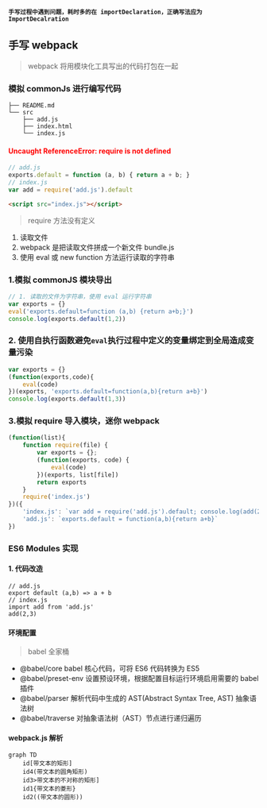 
**`手写过程中遇到问题，耗时多的在 importDeclaration，正确写法应为 ImportDecalration`**

## 手写 webpack
> webpack 将用模块化工具写出的代码打包在一起

### 模拟 commonJs 进行编写代码
```
├── README.md
└── src
    ├── add.js
    ├── index.html
    └── index.js
```

#### <font color="red">Uncaught ReferenceError: require is not defined</font>
```javascript
// add.js
exports.default = function (a, b) { return a + b; }
// index.js
var add = require('add.js').default
```
```html
<script src="index.js"></script>
```
> require 方法没有定义

1. 读取文件
2. webpack 是把读取文件拼成一个新文件  bundle.js
3. 使用 eval 或 new function 方法运行读取的字符串

### 1.模拟 commonJS 模块导出
```javascript
// 1. 读取的文件为字符串，使用 eval 运行字符串
var exports = {}
eval('exports.default=function (a,b) {return a+b;}')
console.log(exports.default(1,2))
```

### 2. 使用自执行函数避免`eval`执行过程中定义的变量绑定到全局造成变量污染
```javascript
var exports = {}
(function(exports,code){
    eval(code)
})(exports, 'exports.default=function(a,b){return a+b}')
console.log(exports.default(1,3))
```

### 3.模拟 require 导入模块，迷你 webpack
```javascript
(function(list){
    function require(file) {
        var exports = {};
        (function(exports, code) {
            eval(code)
        })(exports, list[file])
        return exports
    }
    require('index.js')
})({
    'index.js': `var add = require('add.js').default; console.log(add(2,3))`,
    'add.js': `exports.default = function(a,b){return a+b}`
})
```

### ES6 Modules 实现
#### 1. 代码改造
```
// add.js
export default (a,b) => a + b
// index.js
import add from 'add.js'
add(2,3)
```
#### 环境配置
> babel 全家桶
*   @babel/core babel 核心代码，可将 ES6 代码转换为 ES5
*   @babel/preset-env 设置预设环境，根据配置目标运行环境启用需要的 babel 插件
*   @babel/parser 解析代码中生成的 AST(Abstract Syntax Tree, AST) 抽象语法树
*   @babel/traverse 对抽象语法树（AST）节点进行递归遍历

#### webpack.js 解析
```mermaid
graph TD
    id[带文本的矩形]
    id4(带文本的圆角矩形)
    id3>带文本的不对称的矩形]
    id1{带文本的菱形}
    id2((带文本的圆形))
```
